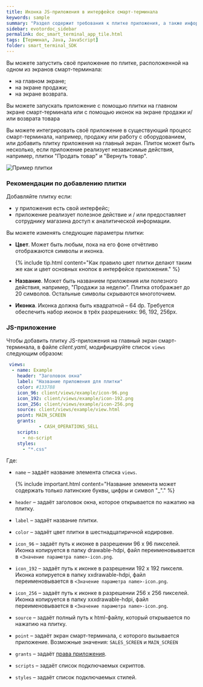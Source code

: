```yaml
---
title: Иконка JS-приложения в интерфейсе смарт-терминала
keywords: sample
summary: "Раздел содержит требования к плитке приложения, а также информацию о том как добавить плитку в интерфейс смарт-терминала."
sidebar: evotordoc_sidebar
permalink: doc_smart_terminal_app_tile.html
tags: [Терминал, Java, JavaScript]
folder: smart_terminal_SDK
---
```


Вы можете запустить своё приложение по плитке, расположенной на одном из экранов смарт-терминала:

* на главном экране;
* на экране продажи;
* на экране возврата.

Вы можете запускать приложение с помощью плитки на главном экране смарт-терминала или с помощью иконок на экране продажи и/или возврата товара

Вы можете интегрировать своё приложение в существующий процесс смарт-терминала, например, продажу или работу с оборудованием, или добавить плитку приложения на главный экран. Плиток может быть несколько, если приложение реализует независимые действия, например, плитки "Продать товар" и "Вернуть товар".

![Пример плитки](images\Tile_example.png)

### Рекомендации по добавлению плитки

Добавляйте плитку если:

* у приложения есть свой интерфейс;
* приложение реализует полезное действие и / или предоставляет сотруднику магазина доступ к аналитической информации.

Вы можете изменять следующие параметры плитки:

* **Цвет**. Может быть любым, пока на его фоне отчётливо отображаются символы и иконка.

  {% include tip.html content="Как правило цвет плитки делают таким же как и цвет основных кнопок в интерфейсе приложения." %}

* **Название**. Может быть названием приложения или полезного действия, например, "Продажи за неделю". Плитка отображает до 20 символов. Остальные символы скрываются многоточием.

* **Иконка**. Иконка должна быть квадратной – 64 dp. Требуется обеспечить набор иконок в трёх разрешениях: 96, 192, 256px.

<!-- ### Java-приложение

Чтобы добавить плитку java-приложения на главный экран смарт-терминала, в манифесте приложения, измените соответствующий элемент `<Activity>` следующим образом:

```xml
<activity
    android:name=".someActivity"
    android:icon="@drawable/icon"
    android:label="Example tile"
    >
    <meta-data
        android:name="ru.evotor.launcher.BACKGROUND_COLOR"
        android:value="#133788" />
    <intent-filter>
        <action android:name="android.intent.action.MAIN" />
        <category android:name="android.intent.category.EVOTOR" />
    </intent-filter>
</activity>
```

Где:

* Атрибут `android:name` задаёт название соответствующего элемента `Activity`.
* Атрибут `android:icon` задаёт иконку, которая отображается на плитке.
* Атрибут `android:label` название плитки.
* Необязательный тег `<meta-data>`, содержит атрибуты:
    * `android:name` – имя параметра, который задаёт цвет иконки.
    *  `android:value` – значение параметра, который задаёт цвет иконки в шестнадцатиричной кодировке.
* Интент фильтр содержит соответствующие элементы action (`android:name="android.intent.action.MAIN"`) и category (`android:name="android.intent.category.EVOTOR"`).

Вы также можете добавить иконку приложения на экран продажи, например, для [начисления скидок](./doc_discounts.html). Для этого создайте соответствующую службу:

```xml
<service
  android:name=".InventoryAPI.ExampleService"
  android:enabled="true"
  android:exported="true"
  android:icon="@mipmap/pirate"
  android:label="DiscByButton">
  <meta-data
  android:name="ru.evotor.sales_screen.BACKGROUND_COLOR"
  android:value="#cc0000" />
    <intent-filter android:priority="20">
      <category android:name="android.intent.category.DEFAULT" />
      <action android:name="evo.v2.receipt.sell.receiptDiscount" />
    </intent-filter>
</service>
``` -->


### JS-приложение

Чтобы добавить плитку JS-приложения на главный экран смарт-терминала, в файле *client.yaml*, модифицируйте список `views` следующим образом:

```yaml
 views:
  - name: Example
    header: "Заголовок окна"
    label: "Название приложения для плитки"
    color: #133788
    icon_96: client/views/example/icon-96.png
    icon_192: client/views/example/icon-192.png
    icon_256: client/views/example/icon-256.png
    source: client/views/example/view.html
    point: MAIN_SCREEN
    grants:
            - CASH_OPERATIONS_SELL
    scripts:
      - no-script
    styles:
      - "*.css"
```

Где:

* `name` – задаёт название элемента списка `views`.

  {% include important.html content="Название элемента может содержать только латинские буквы, цифры и символ \"_\"." %}

* `header` – задаёт заголовок окна, которое открывается по нажатию на плитку.
* `label` – задаёт название плитки.
* `color` – задаёт цвет плитки в шестнадцатиричной кодировке.
* `icon_96` – задаёт путь к иконке в разрешении 96 х 96 пикселей. Иконка копируется в папку drawable-hdpi, файл переименовывается в `<Значение параметра name>-icon.png`.
* `icon_192` – задаёт путь к иконке в разрешении 192 х 192 пикселя. Иконка копируется в папку xxdrawable-hdpi, файл переименовывается в `<Значение параметра name>-icon.png`.
* `icon_256` – задаёт путь к иконке в разрешении 256 х 256 пикселей. Иконка копируется в папку xxxdrawable-hdpi, файл переименовывается в `<Значение параметра name>-icon.png`.
* `source` – задаёт полный путь к html-файлу, который открывается по нажатию на плитку.
* `point` – задаёт экран смарт-терминала, с которого вызывается приложение. Возможные значения: `SALES_SCREEN` и `MAIN_SCREEN`
* `grants` – задаёт [права приложения](doc_smart_terminal_app_grants.html).
* `scripts` – задаёт список подключаемых скриптов.
* `styles` – задаёт список подключаемых стилей.
